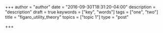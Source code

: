 +++
author = "author"
date = "2016-09-30T18:31:20-04:00"
description = "description"
draft = true
keywords = ["key", "words"]
tags = ["one", "two"]
title = "figaro_utility_theory"
topics = ["topic 1"]
type = "post"

+++

